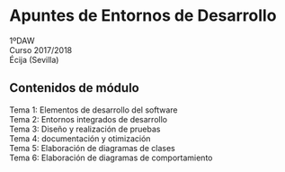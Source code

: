 # Apuntes de Entornos de Desarrollo

1ºDAW  
Curso 2017/2018  
Écija (Sevilla)  

## Contenidos de módulo

Tema 1: Elementos de desarrollo del software  
Tema 2: Entornos integrados de desarrollo  
Tema 3: Diseño y realización de pruebas  
Tema 4: documentación y otimización  
Tema 5: Elaboración de diagramas de clases  
Tema 6: Elaboración de diagramas de comportamiento  

